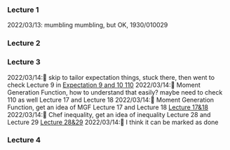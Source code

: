 ### Lecture 1
2022/03/13: mumbling mumbling, but OK, 1930/010029 <br>

### Lecture 2

### Lecture 3
2022/03/14:💫 skip to tailor expectation things, stuck there, then went to check Lecture 9 in [Expectation 9 and 10 110](https://github.com/MediciHouse07/Learning_Records/blob/main/statistics_110.md#lecture-9-)
2022/03/14:💫 Moment Generation Function, how to understand that easily? maybe need to check 110 as well Lecture 17 and Lecture 18 
2022/03/14:💫 Moment Generation Function, get an idea of MGF Lecture 17 and Lecture 18 [Lecture 17&18](https://github.com/MediciHouse07/Learning_Records/blob/main/statistics_110.md#lecture-17-)
2022/03/14:💫 Chef inequality, get an idea of inequality Lecture 28 and Lecture 29 [Lecture 28&29](https://github.com/MediciHouse07/Learning_Records/blob/main/statistics_110.md#lecture-28-)
2022/03/14:💫 I think it can be marked as done
### Lecture 4
